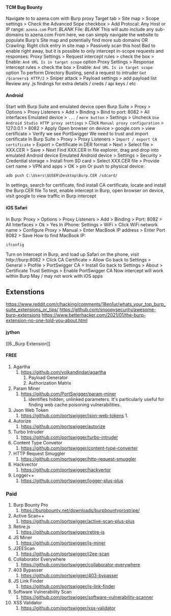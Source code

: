 #### TCM Bug Bounty
Navigate to to azena.com with Burp proxy
Target tab > Site map > Scope settings > Check the Advanced Sope checkbox > Add
Protocal: Any
Host or IP range: `azena.com`
Port: *BLANK*
File: *BLANK*
This will auto include any sub-domains to azena.com
From here, we can simply navigate the website to populate Burp's Site map and potentially find more sub domains
OR
Crawling:
Right click entry in site map > Passively scan this host
Bad to enable right away, but it is possible to only intercept in-scope requests and responses:
Proxy Settings > Request intercept rules > check the box > Enable: `And URL Is in target scope` option
Proxy Settings > Response intercept rules > check the box > Enable: `And URL Is in target scope` option
To perform Directory Busting, send a request to intruder
`Get /$careers$ HTTP/2` > Sniper attack > Payload settings > add payload list
Review any .js findings for extra details / creds / api keys / etc
#### Android
Start with Burp Suite and emulated device open
Burp Suite > Proxy > Options > Proxy Listeners > Add > Binding > Bind to port: 8082 > All interfaces
Emulated device > `...` / `more button` > Settings > Uncheck `Use Android Studio HTTP proxy settings` > Click `Manual proxy configuration` > 127.0.0.1 > 8082 > Apply
Open browser on device > google.com > view certificate > Verify we see PortSwigger
We need to trust and import certificate
In Burp Suite > Proxy > Proxy Listeners > `Import / export CA certificate` > Export > Certificate in DER format > Next > Select file > XXX.CER > Save > Next
Find XXX.CER in file explorer, drag and drop into emulated Android device
Emulated Android device > Settings > Security > Credential storage > Install from SD card > Select XXX.CER file > Provide cert name > VPN and apps > OK > pin
Or push to physical device:
```
adb push C:\Users\$USER\Desktop\Burp.CER /sdcard/
```
In settings, search for certificate, find install CA certificate, locate and install the Burp.CER file
To test, enable intercept in Burp, open browser on device, visit google to view traffic in Burp intercept
#### iOS Safari
In Burp:
Proxy > Options > Proxy Listeners > Add > Binding > Port: 8082 > All Interfaces > Ok > Yes
In iPhone:
Settings > WiFi > Click WiFi network name > Configure Proxy > Manual > Enter MacBook IP address > Enter Port 8082 > Save
How to find MacBook IP:
```
ifconfig
```
Turn on Intercept in Burp, and load up Safari on the phone, visit http://burp:8082 > Click CA Certificate > Allow
Go back to Settings > General > Profile > PortSwigger CA > Install
Go back to Settings > About > Certificate Trust Settings > Enable PortSwigger CA
Now intercept will work within Burp
May / may not work with iOS apps
## Extenstions
https://www.reddit.com/r/hacking/comments/18eo1ur/whats_your_top_burp_suite_extensions_or_tips/
https://github.com/snoopysecurity/awesome-burp-extensions
https://www.betterhacker.com/2021/01/the-burp-extension-no-one-told-you-about.html
#### jython
[[6._Burp Extension]]
#### FREE
1. Agartha
	1. https://github.com/volkandindar/agartha
		1. Payload Generator
		2. Authorization Matrix
2. Param Miner
	1. https://github.com/PortSwigger/param-miner
		1. identifies hidden, unlinked parameters. It's particularly useful for finding web cache poisoning vulnerabilities.
3. Json Web Token
	1. https://github.com/portswigger/json-web-tokens
		1.
4. Autorize
	1. https://github.com/portswigger/autorize
5. Turbo Intruder
	1. https://github.com/portswigger/turbo-intruder
6. Content Type Convetor
	1. https://github.com/portswigger/content-type-converter
7. HTTP Request Smuggler
	1. https://github.com/portswigger/http-request-smuggler
8. Hackvector
	1. https://github.com/portswigger/hackvertor
9. Logger++
	1. https://github.com/portswigger/logger-plus-plus
### Paid
1. Burp Bounty Pro
	1. https://burpbounty.net/downloads/burpbountyprostripe/
2. Active Scan++
	1. https://github.com/portswigger/active-scan-plus-plus
3. Retire.js
	1. https://github.com/portswigger/retire-js
4. JS Miner
	1. https://github.com/portswigger/js-miner
5. J2EEScan
	1. https://github.com/portswigger/j2ee-scan
6. Collaborator Everywhere
	1. https://github.com/portswigger/collaborator-everywhere
7. 403 Bypasser
	1. https://github.com/portswigger/403-bypasser
8. JS Link Finder
	1. https://github.com/portswigger/js-link-finder
9. Software Vulnerability Scan
	1. https://github.com/portswigger/software-vulnerability-scanner
10. XSS Validator
	1. https://github.com/portswigger/xss-validator

